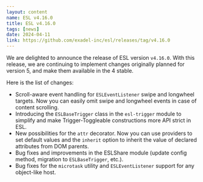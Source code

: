 ```yaml
---
layout: content
name: ESL v4.16.0
title: ESL v4.16.0
tags: [news]
date: 2024-04-11
link: https://github.com/exadel-inc/esl/releases/tag/v4.16.0
---
```


We are delighted to announce the release of ESL version `v4.16.0`. 
With this release, we are continuing to implement changes originally planned for version 5, and make them available in the 4 stable.

Here is the list of changes:

- Scroll-aware event handling for `ESLEventListener` swipe and longwheel targets. 
  Now you can easily omit swipe and longwheel events in case of content scrolling.
- Introducing the `ESLBaseTrigger` class in the `esl-trigger` module to simplify and make Trigger-Toggleable constructions more API strict in ESL.
- New possibilities for the `attr` decorator. 
  Now you can use providers to set default values and the `inherit` option to inherit the value of declared attributes from DOM parents.
- Bug fixes and improvements in the ESLShare module (update config method, migration to `ESLBaseTrigger`, etc.).
- Bug fixes for the `microtask` utility and `ESLEventListener` support for any object-like host.
